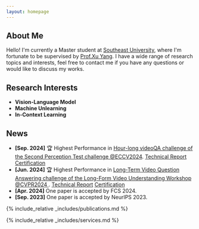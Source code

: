 ```yaml
---
layout: homepage
---
```


## About Me

Hello! I'm currently a Master student at [Southeast University](https://www.seu.edu.cn/), where I'm fortunate to be supervised by [Prof.Xu Yang](https://yxpalmweb.github.io/). I have a wide range of research topics and interests, feel free to contact me if you have any questions or would like to discuss my works.

## Research Interests

- **Vision-Language Model**
- **Machine Unlearning**
- **In-Context Learning**

## News
- **[Sep. 2024]** 🏆 Highest Performance in [Hour-long videoQA challenge of the Second Perception Test challenge @ECCV2024](https://ptchallenge-workshop.github.io/).
[Technical Report](https://drive.google.com/file/d/1R0zpIGfviujEjo7deg5IqmJQaPLxHs5J/view) [Certification](./assets/img/hourlong.pdf)
- **[Jun. 2024]** 🏆 Highest Performance in [Long-Term Video Question Answering challenge of the Long-Form Video Understanding Workshop @CVPR2024 ](https://sites.google.com/view/loveucvpr24/track1).
[Technical Report](https://arxiv.org/abs/2406.17309) [Certification](./assets/img/moivechat.pdf)
- **[Apr. 2024]** One paper is accepted by FCS 2024.
- **[Sep. 2023]** One paper is accepted by NeurIPS 2023.

{% include_relative _includes/publications.md %}

{% include_relative _includes/services.md %}
